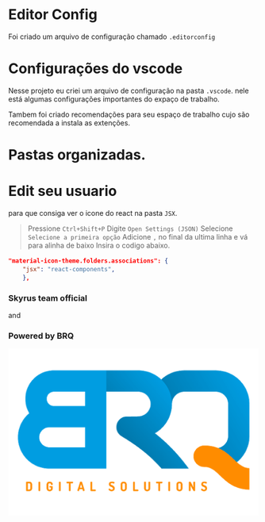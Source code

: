 # Editor Config
Foi criado um arquivo de configuração chamado `.editorconfig`

# Configurações do vscode
Nesse projeto eu criei um arquivo de configuração na pasta `.vscode`. nele está algumas configurações importantes do expaço de trabalho.

Tambem foi criado recomendações para seu espaço de trabalho cujo são recomendada a instala as extenções.

# Pastas organizadas.

# Edit seu usuario
para que consiga ver o icone do react na pasta `JSX`.
> Pressione `Ctrl+Shift+P`
> Digite `Open Settings (JSON)`
> Selecione `Selecione a primeira opção`
> Adicione `,` no final da ultima linha e vá para alinha de baixo
> Insira o codigo abaixo.
```json
"material-icon-theme.folders.associations": {
    "jsx": "react-components",
    },
```
### Skyrus team official
and
### Powered by BRQ
![logoBRQ](./src/assets/img/logo-brq%20png.png)

